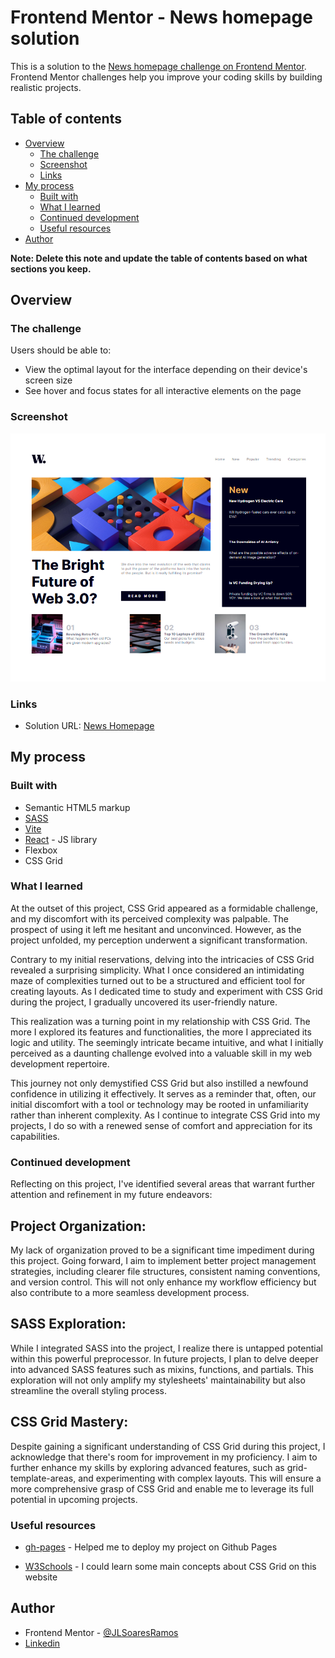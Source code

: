 # Frontend Mentor - News homepage solution

This is a solution to the [News homepage challenge on Frontend Mentor](https://www.frontendmentor.io/challenges/news-homepage-H6SWTa1MFl). Frontend Mentor challenges help you improve your coding skills by building realistic projects. 

## Table of contents

- [Overview](#overview)
  - [The challenge](#the-challenge)
  - [Screenshot](#screenshot)
  - [Links](#links)
- [My process](#my-process)
  - [Built with](#built-with)
  - [What I learned](#what-i-learned)
  - [Continued development](#continued-development)
  - [Useful resources](#useful-resources)
- [Author](#author)

**Note: Delete this note and update the table of contents based on what sections you keep.**

## Overview

### The challenge

Users should be able to:

- View the optimal layout for the interface depending on their device's screen size
- See hover and focus states for all interactive elements on the page

### Screenshot

![](./src/screenshots/newshomepage.png)

### Links

- Solution URL: [News Homepage](https://jlsoaresramos.github.io/news-homepage/)

## My process

### Built with

- Semantic HTML5 markup
- [SASS](https://sass-lang.com/install/)
- [Vite](https://vitejs.dev/)
- [React](https://reactjs.org/) - JS library
- Flexbox
- CSS Grid


### What I learned

At the outset of this project, CSS Grid appeared as a formidable challenge, and my discomfort with its perceived complexity was palpable. The prospect of using it left me hesitant and unconvinced. However, as the project unfolded, my perception underwent a significant transformation.

Contrary to my initial reservations, delving into the intricacies of CSS Grid revealed a surprising simplicity. What I once considered an intimidating maze of complexities turned out to be a structured and efficient tool for creating layouts. As I dedicated time to study and experiment with CSS Grid during the project, I gradually uncovered its user-friendly nature.

This realization was a turning point in my relationship with CSS Grid. The more I explored its features and functionalities, the more I appreciated its logic and utility. The seemingly intricate became intuitive, and what I initially perceived as a daunting challenge evolved into a valuable skill in my web development repertoire.

This journey not only demystified CSS Grid but also instilled a newfound confidence in utilizing it effectively. It serves as a reminder that, often, our initial discomfort with a tool or technology may be rooted in unfamiliarity rather than inherent complexity. As I continue to integrate CSS Grid into my projects, I do so with a renewed sense of comfort and appreciation for its capabilities.

### Continued development

Reflecting on this project, I've identified several areas that warrant further attention and refinement in my future endeavors:

## Project Organization:
My lack of organization proved to be a significant time impediment during this project. Going forward, I aim to implement better project management strategies, including clearer file structures, consistent naming conventions, and version control. This will not only enhance my workflow efficiency but also contribute to a more seamless development process.

## SASS Exploration:
While I integrated SASS into the project, I realize there is untapped potential within this powerful preprocessor. In future projects, I plan to delve deeper into advanced SASS features such as mixins, functions, and partials. This exploration will not only amplify my stylesheets' maintainability but also streamline the overall styling process.

## CSS Grid Mastery:
Despite gaining a significant understanding of CSS Grid during this project, I acknowledge that there's room for improvement in my proficiency. I aim to further enhance my skills by exploring advanced features, such as grid-template-areas, and experimenting with complex layouts. This will ensure a more comprehensive grasp of CSS Grid and enable me to leverage its full potential in upcoming projects.

### Useful resources

- [gh-pages](https://github.com/tschaub/gh-pages) - Helped me to
deploy my project on Github Pages

- [W3Schools](https://www.w3schools.com/css/css_grid.asp) - I could learn some main concepts about CSS Grid on this website

## Author

- Frontend Mentor - [@JLSoaresRamos](https://www.frontendmentor.io/profile/JLSoaresRamos)
- [Linkedin](https://www.linkedin.com/in/jlramossoares/)